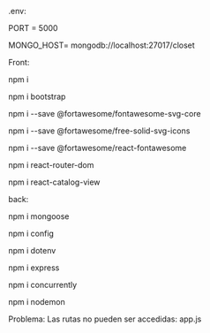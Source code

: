 .env:

PORT = 5000

MONGO_HOST= mongodb://localhost:27017/closet

Front:

npm i

npm i bootstrap

npm i --save @fortawesome/fontawesome-svg-core

npm i --save @fortawesome/free-solid-svg-icons

npm i --save @fortawesome/react-fontawesome

npm i react-router-dom

npm i react-catalog-view

back:

npm i mongoose

npm i config

npm i dotenv

npm i express


npm i concurrently

npm i nodemon


Problema: Las rutas no pueden ser accedidas: app.js
